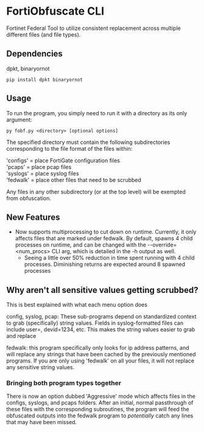 # FortiObfuscate CLI

Fortinet Federal Tool to utilize consistent replacement across multiple different files (and file types). 

## Dependencies

dpkt, binaryornot

```
pip install dpkt binaryornot
```

## Usage

To run the program, you simply need to run it with a directory as its only argument:

```
py fobf.py <directory> [optional options]
```

The specified directory must contain the following subdirectories corresponding to the file format of the files within:

'configs' = place FortiGate configuration files\
'pcaps' = place pcap files\
'syslogs' = place syslog files\
'fedwalk' = place other files that need to be scrubbed

Any files in any other subdirectory (or at the top level) will be exempted from obfuscation.

## New Features

- Now supports multiprocessing to cut down on runtime. Currently, it only affects files that are marked under fedwalk. By default, spawns 4 child processes on runtime, and can be changed with the --override=<num_procs> CLI arg, which is detailed in the -h output as well.
  - Seeing a little over 50% reduction in time spent running with 4 child processes. Diminishing returns are expected around 8 spawned processes

## Why aren't all sensitive values getting scrubbed?

This is best explained with what each menu option does

config, syslog, pcap: These sub-programs depend on standardized context to grab (specifically) string values. Fields in syslog-formatted files can include user=<username>, devid=1234, etc. This makes the string values easier to grab and replace

fedwalk: this program specifically only looks for ip address patterns, and will replace any strings that have been cached by the previously mentioned programs. If you are only using 'fedwalk' on all your files, it will not replace any sensitive string values.

### Bringing both program types together

There is now an option dubbed 'Aggressive' mode which affects files in the configs, syslogs, and pcaps folders. After an initial, normal passthrough of these files with the corresponding subroutines, the program will feed the obfuscated outputs into the fedwalk program to *potentially* catch any lines that may have been missed.